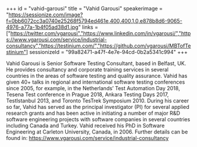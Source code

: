 +++
id = "vahid-garousi"
title = "Vahid Garousi"
speakerimage = "https://sessionize.com/image?f=0bb6072cc3a0740e25268f5794ed461e,400,400,1,0,e878b8d6-9065-4976-a77a-1b4f05ad38d1.jpg"
links = ["https://twitter.com/vgarousi","https://www.linkedin.com/in/vgarousi/","https://www.vgarousi.com/service/industrial-consultancy","https://testinium.com/","https://github.com/vgarousi/MBTofTestinium"]
sessionizeId = "99a82471-a47f-4e7e-94cd-0b2a5341c994"
+++

Vahid Garousi is Senior Software Testing Consultant, based in Belfast, UK. He provides consultancy and corporate training services in several countries in the areas of software testing and quality assurance. Vahid has given 40+ talks in regional and international software testing conferences since 2005, for example, in the Netherlands’ Test Automation Day 2018, Tesena Test conference in Prague 2018, Ankara Testing Days 2017, TestIstanbul 2013, and Toronto TesTrek Symposium 2010. During his career so far, Vahid has served as the principal investigator (PI) for several applied research grants and has been active in initiating a number of major R&D software engineering projects with software companies in several countries including Canada and Turkey. Vahid received his PhD in Software Engineering at Carleton University, Canada, in 2006. Further details can be found in: https://www.vgarousi.com/service/industrial-consultancy